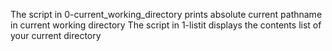 The script in 0-current_working_directory prints absolute current pathname in current working directory
The script in 1-listit displays the contents list of your current directory
